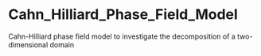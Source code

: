 # Cahn_Hilliard_Phase_Field_Model
 Cahn-Hilliard phase field model to investigate the decomposition of a two-dimensional domain
